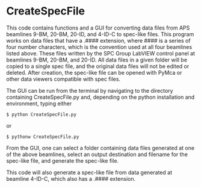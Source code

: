 # CreateSpecFile

This code contains functions and a GUI for converting data files from APS beamlines 9-BM, 20-BM, 20-ID, and 4-ID-C to spec-like files. This program works on data files that have a .#### extension, where #### is a series of four number characters, which is the convention used at all four beamlines listed above. These files written by the SPC Group LabVIEW control panel at beamlines 9-BM, 20-BM, and 20-ID. All data files in a given folder will be copied to a single spec file, and the original data files will not be edited or deleted. After creation, the spec-like file can be opened with PyMca or other data viewers compatible with spec files.

The GUI can be run from the terminal by navigating to the directory containing CreateSpecFile.py and, depending on the python installation and environment, typing either

```
$ python CreateSpecFile.py
```

or

```
$ pythonw CreateSpecFile.py
```

From the GUI, one can select a folder containing data files generated at one of the above beamlines, select an output destination and filename for the spec-like file, and generate the spec-like file.

This code will also generate a spec-like file from data generated at beamline 4-ID-C, which also has a .#### extension.
